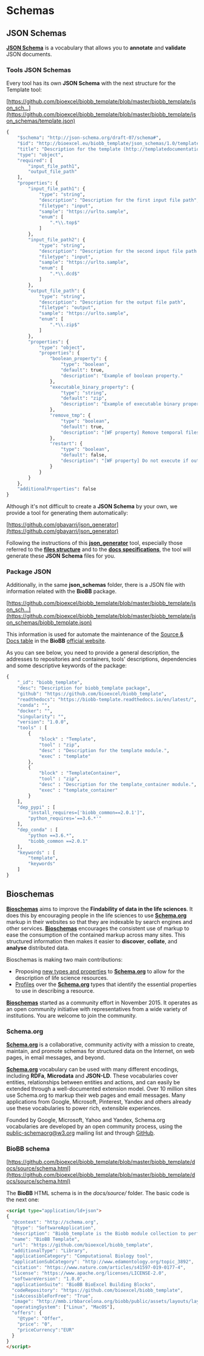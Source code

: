 # Schemas

## JSON Schemas

[**JSON Schema**](https://json-schema.org/) is a vocabulary that allows you to **annotate** and **validate** JSON documents.

### Tools JSON Schemas

Every tool has its own **JSON Schema** with the next structure for the Template tool:

[https://github.com/bioexcel/biobb_template/blob/master/biobb_template/json_sch...](https://github.com/bioexcel/biobb_template/blob/master/biobb_template/json_schemas/template.json)


```python
{
    "$schema": "http://json-schema.org/draft-07/schema#",
    "$id": "http://bioexcel.eu/biobb_template/json_schemas/1.0/template",
    "title": "Description for the template (http://templatedocumentation.org) module.",
    "type": "object",
    "required": [
        "input_file_path1",
        "output_file_path"
    ],
    "properties": {
        "input_file_path1": {
            "type": "string",
            "description": "Description for the first input file path",
            "filetype": "input",
            "sample": "https://urlto.sample",
            "enum": [
                ".*\\.top$"
            ]
        },
        "input_file_path2": {
            "type": "string",
            "description": "Description for the second input file path (optional)",
            "filetype": "input",
            "sample": "https://urlto.sample",
            "enum": [
                ".*\\.dcd$"
            ]
        },
        "output_file_path": {
            "type": "string",
            "description": "Description for the output file path",
            "filetype": "output",
            "sample": "https://urlto.sample",
            "enum": [
                ".*\\.zip$"
            ]
        },
        "properties": {
            "type": "object",
            "properties": {
                "boolean_property": {
                    "type": "boolean",
                    "default": true,
                    "description": "Example of boolean property."
                },
                "executable_binary_property": {
                    "type": "string",
                    "default": "zip",
                    "description": "Example of executable binary property."
                },
                "remove_tmp": {
                    "type": "boolean",
                    "default": true,
                    "description": "[WF property] Remove temporal files."
                },
                "restart": {
                    "type": "boolean",
                    "default": false,
                    "description": "[WF property] Do not execute if output files exist."
                }
            }
        }
    },
    "additionalProperties": false
}
```

Although it's not difficult to create a **JSON Schema** by your own, we provide a tool for generating them automatically:

[https://github.com/gbayarri/json_generator](https://github.com/gbayarri/json_generator)

Following the instructions of this [**json_generator**](https://github.com/gbayarri/json_generator) tool, especially those referred to the [**files structure**](https://github.com/gbayarri/json_generator#files-structure) and to the [**docs specifications**](https://github.com/gbayarri/json_generator#docs-specifications), the tool will generate these **JSON Schema** files for you.

### Package JSON

Additionally, in the same **json_schemas** folder, there is a JSON file with information related with the **BioBB** package.

[https://github.com/bioexcel/biobb_template/blob/master/biobb_template/json_sch...](https://github.com/bioexcel/biobb_template/blob/master/biobb_template/json_schemas/biobb_template.json)

This information is used for automate the maintenance of the [Source & Docs table](https://mmb.irbbarcelona.org/biobb/availability/source) in the **BioBB** [official website](https://mmb.irbbarcelona.org/biobb).

As you can see below, you need to provide a general description, the addresses to repositories and containers, tools' descriptions, dependencies and some descriptive keywords of the package:


```python
{
    "_id": "biobb_template",
    "desc": "Description for biobb_template package",
    "github": "https://github.com/bioexcel/biobb_template",
    "readthedocs": "https://biobb-template.readthedocs.io/en/latest/",
    "conda": "",
    "docker": "",
    "singularity": "",
    "version": "1.0.0",
    "tools" : [
        {
            "block" : "Template", 
            "tool" : "zip", 
            "desc" : "Description for the template module.",
            "exec" : "template"
        },
        {
            "block" : "TemplateContainer", 
            "tool" : "zip", 
            "desc" : "Description for the template_container module.",
            "exec" : "template_container"
        }
    ],
    "dep_pypi" : [
        "install_requires=['biobb_common==2.0.1']", 
        "python_requires='==3.6.*'"
    ], 
    "dep_conda" : [
        "python ==3.6.*", 
        "biobb_common ==2.0.1"
    ],
    "keywords" : [
        "template", 
        "keywords"
    ]
}
```

## Bioschemas

[**Bioschemas**](https://bioschemas.org) aims to improve the **Findability of data in the life sciences**. It does this by encouraging people in the life sciences to use [**Schema.org**](https://schema.org/) markup in their websites so that they are indexable by search engines and other services. [**Bioschemas**](https://bioschemas.org) encourages the consistent use of markup to ease the consumption of the contained markup across many sites. This structured information then makes it easier to **discover**, **collate**, and **analyse** distributed data.

Bioschemas is making two main contributions:

* Proposing [new types and properties](https://bioschemas.org/types) to [**Schema.org**](https://schema.org/) to allow for the description of life science resources.
* [Profiles](https://bioschemas.org/specifications) over the [**Schema.org**](https://schema.org/) types that identify the essential properties to use in describing a resource.

[**Bioschemas**](https://bioschemas.org) started as a community effort in November 2015. It operates as an open community initiative with representatives from a wide variety of institutions. You are welcome to join the community.

### Schema.org

[**Schema.org**](https://schema.org/) is a collaborative, community activity with a mission to create, maintain, and promote schemas for structured data on the Internet, on web pages, in email messages, and beyond.

[**Schema.org**](https://schema.org/) vocabulary can be used with many different encodings, including **RDFa**, **Microdata** and **JSON-LD**. These vocabularies cover entities, relationships between entities and actions, and can easily be extended through a well-documented extension model. Over 10 million sites use Schema.org to markup their web pages and email messages. Many applications from Google, Microsoft, Pinterest, Yandex and others already use these vocabularies to power rich, extensible experiences.

Founded by Google, Microsoft, Yahoo and Yandex, Schema.org vocabularies are developed by an open community process, using the [public-schemaorg@w3.org](http://lists.w3.org/Archives/Public/public-schemaorg) mailing list and through [GitHub](http://github.com/schemaorg/schemaorg).

### BioBB schema

[https://github.com/bioexcel/biobb_template/blob/master/biobb_template/docs/source/schema.html](https://github.com/bioexcel/biobb_template/blob/master/biobb_template/docs/source/schema.html)

The **BioBB** HTML schema is in the *docs/source/* folder. The basic code is the next one:

```html
<script type="application/ld+json">
{
  "@context": "http://schema.org",
  "@type": "SoftwareApplication",
  "description": "Biobb_template is the Biobb module collection to perform molecular dynamics simulations.",
  "name": "BioBB Template",
  "url": "https://github.com/bioexcel/biobb_template",
  "additionalType": "Library",
  "applicationCategory": "Computational Biology tool",
  "applicationSubCategory": "http://www.edamontology.org/topic_3892",
  "citation": "https://www.nature.com/articles/s41597-019-0177-4",
  "license": "https://www.apache.org/licenses/LICENSE-2.0",
  "softwareVersion": "1.0.0",
  "applicationSuite": "BioBB BioExcel Building Blocks",
  "codeRepository": "https://github.com/bioexcel/biobb_template",
  "isAccessibleForFree": "True",
  "image": "http://mmb.irbbarcelona.org/biobb/public/assets/layouts/layout3/img/logo.png",
  "operatingSystem": ["Linux", "MacOS"],
  "offers": {
    "@type": "Offer",
    "price": "0",
    "priceCurrency":"EUR"
  }
}
</script>
```
